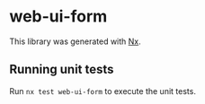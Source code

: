 # web-ui-form

This library was generated with [Nx](https://nx.dev).

## Running unit tests

Run `nx test web-ui-form` to execute the unit tests.
